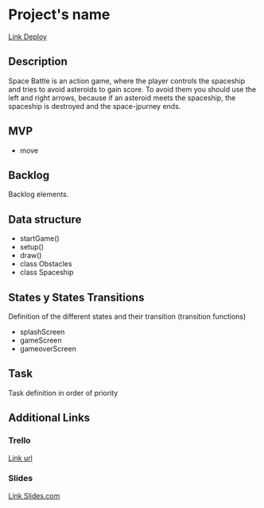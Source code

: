 # Project's name
[Link Deploy](http://github.com)


## Description
Space Battle is an action game, where the player controls the spaceship and tries to avoid asteroids to gain score. To avoid them you should use the left and right arrows, because if an asteroid meets the spaceship, the spaceship is destroyed and the space-jpurney ends.


## MVP
* move


## Backlog
Backlog elements.


## Data structure

- startGame()
- setup()
- draw()
- class Obstacles
- class Spaceship


## States y States Transitions
Definition of the different states and their transition (transition functions)

- splashScreen
- gameScreen
- gameoverScreen



## Task
Task definition in order of priority



## Additional Links


### Trello
[Link url](https://trello.com)


### Slides
[Link Slides.com](http://slides.com)